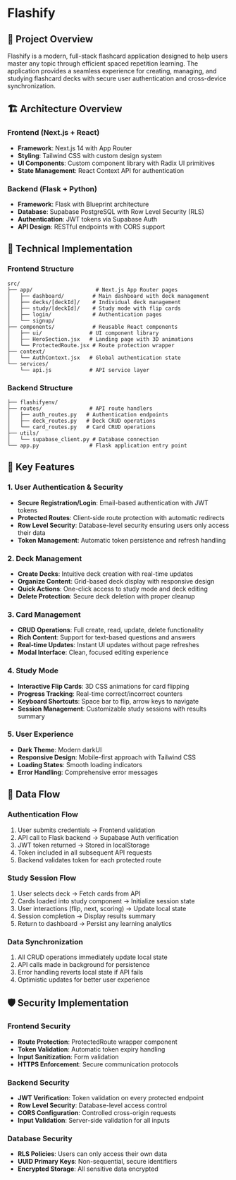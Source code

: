 # Flashify

## 🎯 Project Overview

Flashify is a modern, full-stack flashcard application designed to help users master any topic through efficient spaced repetition learning. The application provides a seamless experience for creating, managing, and studying flashcard decks with secure user authentication and cross-device synchronization.

## 🏗️ Architecture Overview

### Frontend (Next.js + React)

-   **Framework**: Next.js 14 with App Router
-   **Styling**: Tailwind CSS with custom design system
-   **UI Components**: Custom component library with Radix UI primitives
-   **State Management**: React Context API for authentication

### Backend (Flask + Python)

-   **Framework**: Flask with Blueprint architecture
-   **Database**: Supabase PostgreSQL with Row Level Security (RLS)
-   **Authentication**: JWT tokens via Supabase Auth
-   **API Design**: RESTful endpoints with CORS support

## 🔧 Technical Implementation

### Frontend Structure

```
src/
├── app/                    # Next.js App Router pages
│   ├── dashboard/         # Main dashboard with deck management
│   ├── decks/[deckId]/    # Individual deck management
│   ├── study/[deckId]/    # Study mode with flip cards
│   ├── login/             # Authentication pages
│   └── signup/
├── components/            # Reusable React components
│   ├── ui/               # UI component library
│   ├── HeroSection.jsx   # Landing page with 3D animations
│   └── ProtectedRoute.jsx # Route protection wrapper
├── context/
│   └── AuthContext.jsx   # Global authentication state
└── services/
    └── api.js            # API service layer
```

### Backend Structure

```
├── flashifyenv/
├── routes/               # API route handlers
│   ├── auth_routes.py   # Authentication endpoints
│   ├── deck_routes.py   # Deck CRUD operations
│   └── card_routes.py   # Card CRUD operations
├── utils/
│   └── supabase_client.py # Database connection
└── app.py                # Flask application entry point
```

## 🚀 Key Features

### 1. User Authentication & Security

-   **Secure Registration/Login**: Email-based authentication with JWT tokens
-   **Protected Routes**: Client-side route protection with automatic redirects
-   **Row Level Security**: Database-level security ensuring users only access their data
-   **Token Management**: Automatic token persistence and refresh handling

### 2. Deck Management

-   **Create Decks**: Intuitive deck creation with real-time updates
-   **Organize Content**: Grid-based deck display with responsive design
-   **Quick Actions**: One-click access to study mode and deck editing
-   **Delete Protection**: Secure deck deletion with proper cleanup

### 3. Card Management

-   **CRUD Operations**: Full create, read, update, delete functionality
-   **Rich Content**: Support for text-based questions and answers
-   **Real-time Updates**: Instant UI updates without page refreshes
-   **Modal Interface**: Clean, focused editing experience

### 4. Study Mode

-   **Interactive Flip Cards**: 3D CSS animations for card flipping
-   **Progress Tracking**: Real-time correct/incorrect counters
-   **Keyboard Shortcuts**: Space bar to flip, arrow keys to navigate
-   **Session Management**: Customizable study sessions with results summary

### 5. User Experience

-   **Dark Theme**: Modern darkUI
-   **Responsive Design**: Mobile-first approach with Tailwind CSS
-   **Loading States**: Smooth loading indicators
-   **Error Handling**: Comprehensive error messages

## 🔄 Data Flow

### Authentication Flow

1. User submits credentials → Frontend validation
2. API call to Flask backend → Supabase Auth verification
3. JWT token returned → Stored in localStorage
4. Token included in all subsequent API requests
5. Backend validates token for each protected route

### Study Session Flow

1. User selects deck → Fetch cards from API
2. Cards loaded into study component → Initialize session state
3. User interactions (flip, next, scoring) → Update local state
4. Session completion → Display results summary
5. Return to dashboard → Persist any learning analytics

### Data Synchronization

1. All CRUD operations immediately update local state
2. API calls made in background for persistence
3. Error handling reverts local state if API fails
4. Optimistic updates for better user experience

## 🛡️ Security Implementation

### Frontend Security

-   **Route Protection**: ProtectedRoute wrapper component
-   **Token Validation**: Automatic token expiry handling
-   **Input Sanitization**: Form validation
-   **HTTPS Enforcement**: Secure communication protocols

### Backend Security

-   **JWT Verification**: Token validation on every protected endpoint
-   **Row Level Security**: Database-level access control
-   **CORS Configuration**: Controlled cross-origin requests
-   **Input Validation**: Server-side validation for all inputs

### Database Security

-   **RLS Policies**: Users can only access their own data
-   **UUID Primary Keys**: Non-sequential, secure identifiers
-   **Encrypted Storage**: All sensitive data encrypted
